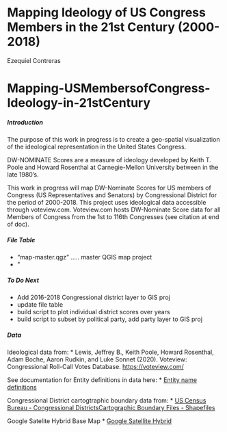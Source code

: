 Mapping Ideology of US Congress Members in the 21st Century (2000-2018)
================
Ezequiel Contreras

# Mapping-USMembersofCongress-Ideology-in-21stCentury

##### Introduction

The purpose of this work in progress is to create a geo-spatial
visualization of the ideological representation in the United States
Congress.

DW-NOMINATE Scores are a measure of ideology developed by Keith T. Poole
and Howard Rosenthal at Carnegie-Mellon University between in the late
1980’s.

This work in progress will map DW-Nominate Scores for US members of
Congress (US Representatives and Senators) by Congressional District for
the period of 2000-2018. This project uses ideological data accessible
through voteview.com. Voteview.com hosts DW-Nominate Score data for all
Members of Congress from the 1st to 116th Congresses (see citation at
end of doc).

##### File Table

  - “map-master.qgz” ….. master QGIS map project
  - "

##### To Do Next

  - Add 2016-2018 Congressional district layer to GIS proj
  - update file table
  - build script to plot individual district scores over years
  - build script to subset by political party, add party layer to GIS
    proj

##### Data

Ideological data from: \* Lewis, Jeffrey B., Keith Poole, Howard
Rosenthal, Adam Boche, Aaron Rudkin, and Luke Sonnet (2020). Voteview:
Congressional Roll-Call Votes Database. <https://voteview.com/>

See documentation for Entity definitions in data here: \* [Entity name
definitions](https://github.com/ezequielc97/Mapping-USMembersofCongress-Ideology-in-21stCentury/tree/main/CongDistrict-CartographicBoundaries/EntityNameDefinitions)

Congressional District cartogtraphic boundary data from: \* [US Census
Bureau - Congressional DistrictsCartographic Boundary Files -
Shapefiles](https://www.census.gov/geographies/mapping-files/time-series/geo/carto-boundary-file.html)

Google Satelite Hybrid Base Map \* [Google Satellite
Hybrid](https://mt1.google.com/vt/lyrs=y&x=%7Bx%7D&y=%7By%7D&z=%7Bz%7D)

